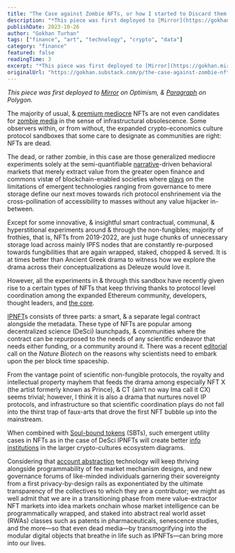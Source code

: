 ```yaml
---
title: "The Case against Zombie NFTs, or how I started to Discard them for Perpetual Convivialities—The Rise & Proliferation of IPNFTs & SBTs: Part I "
description: "*This piece was first deployed to [Mirror](https://gokhan.mirror.xyz/jeb6DGWF6wU7402LUjiQ4P8RYl7wjRMr2HrkkDp6OZ8) on Optimism, & [Paragraph](https://paragraph.xyz/@gokhan/the-case-against-zombie-nfts,..."
publishDate: 2023-10-26
author: "Gokhan Turhan"
tags: ["finance", "art", "technology", "crypto", "data"]
category: "finance"
featured: false
readingTime: 3
excerpt: "*This piece was first deployed to [Mirror](https://gokhan.mirror.xyz/jeb6DGWF6wU7402LUjiQ4P8RYl7wjRMr2HrkkDp6OZ8) on Optimism, & [Paragraph](https://paragraph.xyz/@gokhan/the-case-against-zombie-nfts,..."
originalUrl: "https://gokhan.substack.com/p/the-case-against-zombie-nfts-or-how"
---
```


*This piece was first deployed to [Mirror](https://gokhan.mirror.xyz/jeb6DGWF6wU7402LUjiQ4P8RYl7wjRMr2HrkkDp6OZ8) on Optimism, & [Paragraph](https://paragraph.xyz/@gokhan/the-case-against-zombie-nfts,-or-how-i-started-to-discard-them-for-perpetual-convivialities%E2%80%94the-rise-and-proliferation-of-ipnfts-and-sbts-part-i) on Polygon.*

The majority of usual, & [premium mediocre](https://www.ribbonfarm.com/2017/08/17/the-premium-mediocre-life-of-maya-millennial/) NFTs are not even candidates for [zombie media](https://jussiparikka.net/2012/09/05/zombie-media-in-leonardo/) in the sense of infrastructural obsolescence. Some observers within, or from without, the expanded crypto-economics culture protocol sandboxes that some care to designate as communities are right: NFTs are dead.

The dead, or rather zombie, in this case are those generalized mediocre experiments solely at the semi-quantifiable [narrative](https://dune.com/cryptokoryo/narratives)-driven behavioral markets that merely extract value from the greater open finance and commons vistæ of blockchain-enabled societies where [plays](https://bogost.com/books/play-anything/) on the limitations of emergent technologies ranging from governance to mere storage define our next moves towards rich protocol enshrinement via the cross-pollination of accessibility to masses without any value hijacker in-between.

Except for some innovative, & insightful smart contractual, communal, & hyperstitional experiments around & through the non-fungibles; majority of frothies, that is, NFTs from 2019-2022, are just huge chunks of unnecessary storage load across mainly IPFS nodes that are constantly re-purposed towards fungibilities that are again wrapped, staked, chopped & served. It is at times better than Ancient Greek drama to witness how we explore the drama across their conceptualizations as Deleuze would love it.

However, all the experiments in & through this sandbox have recently given rise to a certain types of NFTs that keep thriving thanks to protocol level coordination among the expanded Ethereum community, developers, thought leaders, and [the core](https://github.com/ethereum/pm).

[IPNFT](https://docs.molecule.to/bio.xyz/biodao-bible/intellectual-property-ip)s consists of three parts: a smart, & a separate legal contract alongside the metadata. These type of NFTs are popular among decentralized science (DeSci) launchpads, & communities where the contract can be repurposed to the needs of any scientific endeavor that needs either funding, or a community around it. There was a recent [editorial](https://www.nature.com/articles/s41587-023-02005-1) call on the *Nature Biotech* on the reasons why scientists need to embark upon the per block time spaceship.

From the vantage point of scientific non-fungible protocols, the royalty and intellectual property mayhem that feeds the drama among especially NFT X (the artist formerly known as Prince), & CT (ain’t no way Ima call it CX) seems trivial; however, I think it is also a drama that nurtures novel IP protocols, and infrastructure so that scientific coordination plays do not fall into the thirst trap of faux-arts that drove the first NFT bubble up into the mainstream.

When combined with [Soul-bound tokens](https://papers.ssrn.com/sol3/papers.cfm?abstract_id=4105763) (SBTs), such emergent utility cases in NFTs as in the case of DeSci IPNFTs will create better [info institutions](https://onlinelibrary.wiley.com/doi/abs/10.1111/jopp.12008) in the larger crypto-cultures ecosystem diagrams.

Considering that [account abstraction](https://ethereum.org/en/roadmap/account-abstraction/) technology will keep thriving alongside programmability of fee market mechanism designs, and new governance forums of like-minded individuals garnering their sovereignty from a first privacy-by-design rails as exponentiated by the ultimate transparency of the collectives to which they are a contributor; we might as well admit that we are in a transitioning phase from mere value-extractor NFT markets into idea markets onchain whose market intelligence can be programmatically wrapped, and staked into abstract real world asset (RWAs) classes such as patents in pharmaceuticals, senescence studies, and the more—so that even dead media—by transmogrifying into the modular digital objects that breathe in life such as IPNFTs—can bring more into our lives.